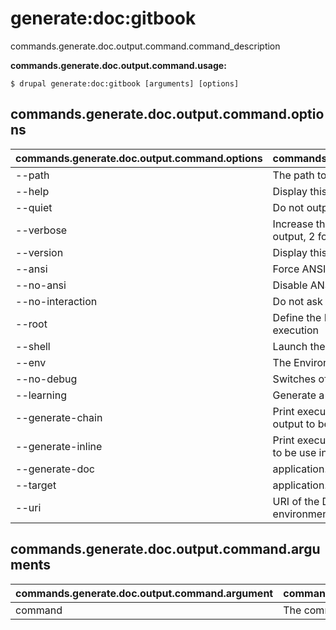 # generate:doc:gitbook
commands.generate.doc.output.command.command_description

**commands.generate.doc.output.command.usage:**
```
$ drupal generate:doc:gitbook [arguments] [options] 
```

## commands.generate.doc.output.command.options
commands.generate.doc.output.command.options | commands.generate.doc.output.command.details
-------|-------------
--path | The path to render the documentation
--help | Display this help message
--quiet | Do not output any message
--verbose | Increase the verbosity of messages: 1 for normal output, 2 for more verbose output and 3 for debug
--version | Display this application version
--ansi | Force ANSI output
--no-ansi | Disable ANSI output
--no-interaction | Do not ask any interactive question
--root | Define the Drupal root to be use in command execution
--shell | Launch the shell.
--env | The Environment name.
--no-debug | Switches off debug mode.
--learning | Generate a verbose code output.
--generate-chain | Print execution options and arguments as yaml output to be used in chain command
--generate-inline | Print execution options and arguments as inline call to be use in the future
--generate-doc | application.console.arguments.generate-doc
--target | application.console.arguments.target
--uri | URI of the Drupal site to use (for multisite environments or when running on an alternate port)

## commands.generate.doc.output.command.arguments
commands.generate.doc.output.command.argument | commands.generate.doc.output.command.details
---------|-------------
command | The command to execute
